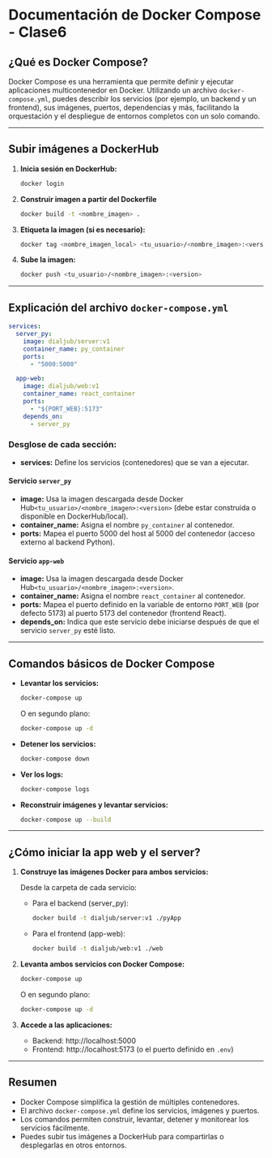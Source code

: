 # Documentación de Docker Compose - Clase6

## ¿Qué es Docker Compose?

Docker Compose es una herramienta que permite definir y ejecutar aplicaciones multicontenedor en Docker. Utilizando un archivo `docker-compose.yml`, puedes describir los servicios (por ejemplo, un backend y un frontend), sus imágenes, puertos, dependencias y más, facilitando la orquestación y el despliegue de entornos completos con un solo comando.

---

## Subir imágenes a DockerHub

1. **Inicia sesión en DockerHub:**
   ```sh
   docker login
   ```
2. **Construir imagen a partir del Dockerfile**
   ```sh
   docker build -t <nombre_imagen> .
   ```

4. **Etiqueta la imagen (si es necesario):**
   ```sh
   docker tag <nombre_imagen_local> <tu_usuario>/<nombre_imagen>:<version>
   ```

5. **Sube la imagen:**
   ```sh
   docker push <tu_usuario>/<nombre_imagen>:<version>
   ```

---

## Explicación del archivo `docker-compose.yml`

```yaml
services:
  server_py:
    image: dialjub/server:v1
    container_name: py_container
    ports: 
      - "5000:5000"

  app-web:
    image: dialjub/web:v1
    container_name: react_container
    ports: 
      - "${PORT_WEB}:5173"
    depends_on:
      - server_py
```

### Desglose de cada sección:

- **services:** Define los servicios (contenedores) que se van a ejecutar.

#### Servicio `server_py`
- **image:** Usa la imagen descargada desde Docker Hub`<tu_usuario>/<nombre_imagen>:<version>` (debe estar construida o disponible en DockerHub/local).
- **container_name:** Asigna el nombre `py_container` al contenedor.
- **ports:** Mapea el puerto 5000 del host al 5000 del contenedor (acceso externo al backend Python).

#### Servicio `app-web`
- **image:** Usa la imagen descargada desde Docker Hub`<tu_usuario>/<nombre_imagen>:<version>`.
- **container_name:** Asigna el nombre `react_container` al contenedor.
- **ports:** Mapea el puerto definido en la variable de entorno `PORT_WEB` (por defecto 5173) al puerto 5173 del contenedor (frontend React).
- **depends_on:** Indica que este servicio debe iniciarse después de que el servicio `server_py` esté listo.

---

## Comandos básicos de Docker Compose

- **Levantar los servicios:**
  ```sh
  docker-compose up
  ```
  O en segundo plano:
  ```sh
  docker-compose up -d
  ```

- **Detener los servicios:**
  ```sh
  docker-compose down
  ```

- **Ver los logs:**
  ```sh
  docker-compose logs
  ```

- **Reconstruir imágenes y levantar servicios:**
  ```sh
  docker-compose up --build
  ```

---

## ¿Cómo iniciar la app web y el server?

1. **Construye las imágenes Docker para ambos servicios:**

   Desde la carpeta de cada servicio:
   - Para el backend (server_py):
     ```sh
     docker build -t dialjub/server:v1 ./pyApp
     ```
   - Para el frontend (app-web):
     ```sh
     docker build -t dialjub/web:v1 ./web
     ```

2. **Levanta ambos servicios con Docker Compose:**
   ```sh
   docker-compose up
   ```
   O en segundo plano:
   ```sh
   docker-compose up -d
   ```

3. **Accede a las aplicaciones:**
   - Backend: http://localhost:5000
   - Frontend: http://localhost:5173 (o el puerto definido en `.env`)

---

## Resumen

- Docker Compose simplifica la gestión de múltiples contenedores.
- El archivo `docker-compose.yml` define los servicios, imágenes y puertos.
- Los comandos permiten construir, levantar, detener y monitorear los servicios fácilmente.
- Puedes subir tus imágenes a DockerHub para compartirlas o desplegarlas en otros entornos.
